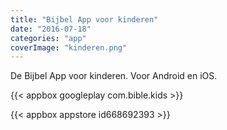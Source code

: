 ```yaml
---
title: "Bijbel App voor kinderen"
date: "2016-07-18"
categories: "app"
coverImage: "kinderen.png"
---
```


De Bijbel App voor kinderen. Voor Android en iOS.

<!--more-->

{{< appbox googleplay com.bible.kids >}}

{{< appbox appstore id668692393 >}}
